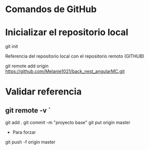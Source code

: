 # Comandos de GitHub

# Inicializar el repositorio local


git init


Referencia del repositorio local con el repositorio remoto (GITHUB)

git remote add origin https://github.com/Melanie1021/back_nest_angularMC.git

# Validar referencia

git remote -v
`
--------------

git add .
git commit -m "proyecto base"
git put origin master


- Para forzar

git push -f origin master